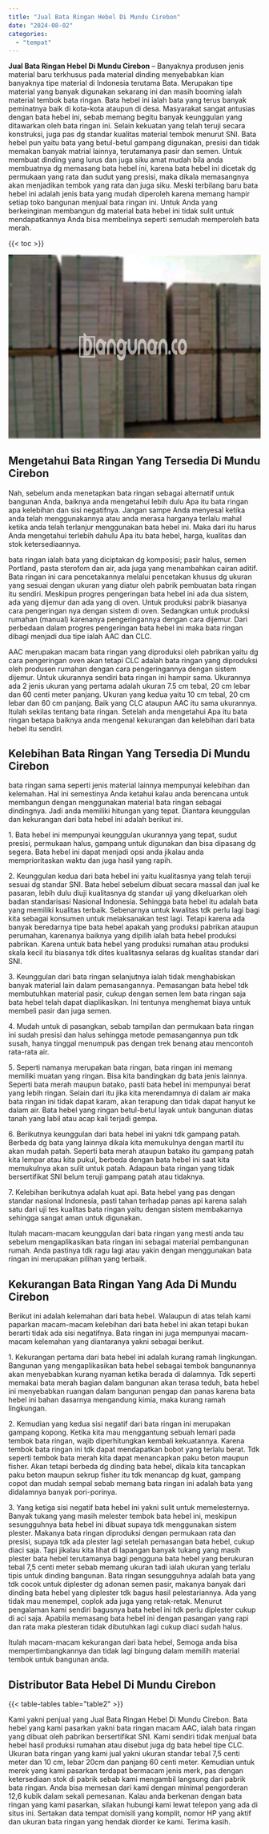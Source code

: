 ```yaml
---
title: "Jual Bata Ringan Hebel Di Mundu Cirebon"
date: "2024-08-02"
categories: 
  - "tempat"
---
```


**Jual Bata Ringan Hebel Di Mundu Cirebon** – Banyaknya produsen jenis material baru terkhusus pada material dinding menyebabkan kian banyaknya tipe material di Indonesia terutama Bata. Merupakan tipe material yang banyak digunakan sekarang ini dan masih booming ialah material tembok bata ringan. Bata hebel ini ialah bata yang terus banyak peminatnya baik di kota-kota ataupun di desa. Masyarakat sangat antusias dengan bata hebel ini, sebab memang begitu banyak keunggulan yang ditawarkan oleh bata ringan ini. Selain kekuatan yang telah teruji secara konstruksi, juga pas dg standar kualitas material tembok menurut SNI. Bata hebel pun yaitu bata yang betul-betul gampang digunakan, presisi dan tidak memakan banyak matrial lainnya, terutamanya pasir dan semen. Untuk membuat dinding yang lurus dan juga siku amat mudah bila anda membuatnya dg memasang bata hebel ini, karena bata hebel ini dicetak dg permukaan yang rata dan sudut yang presisi, maka dikala memasangnya akan menjadikan tembok yang rata dan juga siku. Meski terbilang baru bata hebel ini adalah jenis bata yang mudah diperoleh karena memang hampir setiap toko bangunan menjual bata ringan ini. Untuk Anda yang berkeinginan membangun dg material bata hebel ini tidak sulit untuk mendapatkannya Anda bisa membelinya seperti semudah memperoleh bata merah.

{{< toc >}}

![Jual Bata Ringan Hebel Di Mundu Cirebon](/images/jual-hebel-murah-21.png)

## Mengetahui Bata Ringan Yang Tersedia Di Mundu Cirebon

Nah, sebelum anda menetapkan bata ringan sebagai alternatif untuk bangunan Anda, baiknya anda mengetahui lebih dulu Apa itu bata ringan apa kelebihan dan sisi negatifnya. Jangan sampe Anda menyesal ketika anda telah menggunakannya atau anda merasa harganya terlalu mahal ketika anda telah terlanjur menggunakan bata hebel ini. Maka dari itu harus Anda mengetahui terlebih dahulu Apa itu bata hebel, harga, kualitas dan stok ketersediaannya.

bata ringan ialah bata yang diciptakan dg komposisi; pasir halus, semen Portland, pasta sterofom dan air, ada juga yang menambahkan cairan aditif. Bata ringan ini cara pencetakannya melalui pencetakan khusus dg ukuran yang sesuai dengan ukuran yang diatur oleh pabrik pembuatan bata ringan itu sendiri. Meskipun progres pengeringan bata hebel ini ada dua sistem, ada yang dijemur dan ada yang di oven. Untuk produksi pabrik biasanya cara pengeringan nya dengan sistem di oven. Sedangkan untuk produksi rumahan (manual) karenanya pengeringannya dengan cara dijemur. Dari perbedaan dalam progres pengeringan bata hebel ini maka bata ringan dibagi menjadi dua tipe ialah AAC dan CLC.

AAC merupakan macam bata ringan yang diproduksi oleh pabrikan yaitu dg cara pengeringan oven akan tetapi CLC adalah bata ringan yang diproduksi oleh produsen rumahan dengan cara pengeringannya dengan sistem dijemur. Untuk ukurannya sendiri bata ringan ini hampir sama. Ukurannya ada 2 jenis ukuran yang pertama adalah ukuran 7.5 cm tebal, 20 cm lebar dan 60 centi meter panjang. Ukuran yang kedua yaitu 10 cm tebal, 20 cm lebar dan 60 cm panjang. Baik yang CLC ataupun AAC itu sama ukurannya. Itulah sekilas tentang bata ringan. Setelah anda mengetahui Apa itu bata ringan betapa baiknya anda mengenal kekurangan dan kelebihan dari bata hebel itu sendiri.

## Kelebihan Bata Ringan Yang Tersedia Di Mundu Cirebon

bata ringan sama seperti jenis material lainnya mempunyai kelebihan dan kelemahan. Hal ini semestinya Anda ketahui kalau anda berencana untuk membangun dengan menggunakan material bata ringan sebagai dindingnya. Jadi anda memiliki hitungan yang tepat. Diantara keunggulan dan kekurangan dari bata hebel ini adalah berikut ini.

1\. Bata hebel ini mempunyai keunggulan ukurannya yang tepat, sudut presisi, permukaan halus, gampang untuk digunakan dan bisa dipasang dg segera. Bata hebel ini dapat menjadi opsi anda jikalau anda memprioritaskan waktu dan juga hasil yang rapih.

2\. Keunggulan kedua dari bata hebel ini yaitu kualitasnya yang telah teruji sesuai dg standar SNI. Bata hebel sebelum dibuat secara massal dan jual ke pasaran, lebih dulu diuji kualitasnya dg standar uji yang dikeluarkan oleh badan standarisasi Nasional Indonesia. Sehingga bata hebel itu adalah bata yang memiliki kualitas terbaik. Sebenarnya untuk kwalitas tdk perlu lagi bagi kita sebagai konsumen untuk melaksanakan test lagi. Tetapi karena ada banyak beredarnya tipe bata hebel apakah yang produksi pabrikan ataupun perumahan, karenanya baiknya yang dipilih ialah bata hebel produksi pabrikan. Karena untuk bata hebel yang produksi rumahan atau produksi skala kecil itu biasanya tdk dites kualitasnya selaras dg kualitas standar dari SNI.

3\. Keunggulan dari bata ringan selanjutnya ialah tidak menghabiskan banyak material lain dalam pemasangannya. Pemasangan bata hebel tdk membutuhkan material pasir, cukup dengan semen lem bata ringan saja bata hebel telah dapat diaplikasikan. Ini tentunya menghemat biaya untuk membeli pasir dan juga semen.

4\. Mudah untuk di pasangkan, sebab tampilan dan permukaan bata ringan ini sudah presisi dan halus sehingga metode pemasangannya pun tdk susah, hanya tinggal menumpuk pas dengan trek benang atau mencontoh rata-rata air.

5\. Seperti namanya merupakan bata ringan, bata ringan ini memang memiliki muatan yang ringan. Bisa kita bandingkan dg bata jenis lainnya. Seperti bata merah maupun batako, pasti bata hebel ini mempunyai berat yang lebih ringan. Selain dari itu jika kita merendamnya di dalam air maka bata ringan ini tidak dapat karam, akan terapung dan tidak dapat hanyut ke dalam air. Bata hebel yang ringan betul-betul layak untuk bangunan diatas tanah yang labil atau acap kali terjadi gempa.

6\. Berikutnya keunggulan dari bata hebel ini yakni tdk gampang patah. Berbeda dg bata yang lainnya dikala kita memukulnya dengan martil itu akan mudah patah. Seperti bata merah ataupun batako itu gampang patah kita lempar atau kita pukul, berbeda dengan bata hebel ini saat kita memukulnya akan sulit untuk patah. Adapaun bata ringan yang tidak bersertifikat SNI belum teruji gampang patah atau tidaknya.

7\. Kelebihan berikutnya adalah kuat api. Bata hebel yang pas dengan standar nasional Indonesia, pasti tahan terhadap panas api karena salah satu dari uji tes kualitas bata ringan yaitu dengan sistem membakarnya sehingga sangat aman untuk digunakan.

Itulah macam-macam keunggulan dari bata ringan yang mesti anda tau sebelum mengaplikasikan bata ringan ini sebagai material pembangunan rumah. Anda pastinya tdk ragu lagi atau yakin dengan menggunakan bata ringan ini merupakan pilihan yang terbaik.

## Kekurangan Bata Ringan Yang Ada Di Mundu Cirebon

Berikut ini adalah kelemahan dari bata hebel. Walaupun di atas telah kami paparkan macam-macam kelebihan dari bata hebel ini akan tetapi bukan berarti tidak ada sisi negatifnya. Bata ringan ini juga mempunyai macam-macam kelemahan yang diantaranya yakni sebagai berikut.

1\. Kekurangan pertama dari bata hebel ini adalah kurang ramah lingkungan. Bangunan yang mengaplikasikan bata hebel sebagai tembok bangunannya akan menyebabkan kurang nyaman ketika berada di dalamnya. Tdk seperti memakai bata merah bagian dalam bangunan akan terasa teduh, bata hebel ini menyebabkan ruangan dalam bangunan pengap dan panas karena bata hebel ini bahan dasarnya mengandung kimia, maka kurang ramah lingkungan.

2\. Kemudian yang kedua sisi negatif dari bata ringan ini merupakan gampang kopong. Ketika kita mau menggantung sebuah lemari pada tembok bata ringan, wajib diperhitungkan kembali kekuatannya. Karena tembok bata ringan ini tdk dapat mendapatkan bobot yang terlalu berat. Tdk seperti tembok bata merah kita dapat menancapkan paku beton maupun fisher. Akan tetapi berbeda dg dinding bata hebel, dikala kita tancapkan paku beton maupun sekrup fisher itu tdk menancap dg kuat, gampang copot dan mudah sempal sebab memang bata ringan ini adalah bata yang didalamnya banyak pori-porinya.

3\. Yang ketiga sisi negatif bata hebel ini yakni sulit untuk memelesternya. Banyak tukang yang masih melester tembok bata hebel ini, meskipun sesungguhnya bata hebel ini dibuat supaya tdk menggunakan sistem plester. Makanya bata ringan diproduksi dengan permukaan rata dan presisi, supaya tdk ada plester lagi setelah pemasangan bata hebel, cukup diaci saja. Tapi jikalau kita lihat di lapangan banyak tukang yang masih plester bata hebel terutamanya bagi pengguna bata hebel yang berukuran tebal 7,5 centi meter sebab memang ukuran tadi ialah ukuran yang terlalu tipis untuk dinding bangunan. Bata ringan sesungguhnya adalah bata yang tdk cocok untuk diplester dg adonan semen pasir, makanya banyak dari dinding bata hebel yang diplester tdk bagus hasil pelestariannya. Ada yang tidak mau menempel, coplok ada juga yang retak-retak. Menurut pengalaman kami sendiri bagusnya bata hebel ini tdk perlu diplester cukup di aci saja. Apabila memasang bata hebel ini dengan pasangan yang rapi dan rata maka plesteran tidak dibutuhkan lagi cukup diaci sudah halus.

Itulah macam-macam kekurangan dari bata hebel, Semoga anda bisa mempertimbangkannya dan tidak lagi bingung dalam memilih material tembok untuk bangunan anda.

## Distributor Bata Hebel Di Mundu Cirebon

{{< table-tables table="table2" >}}

Kami yakni penjual yang Jual Bata Ringan Hebel Di Mundu Cirebon. Bata hebel yang kami pasarkan yakni bata ringan macam AAC, ialah bata ringan yang dibuat oleh pabrikan bersertifikat SNI. Kami sendiri tidak menjual bata hebel hasil produksi rumahan atau disebut juga dg bata hebel tipe CLC. Ukuran bata ringan yang kami jual yakni ukuran standar tebal 7,5 centi meter dan 10 cm, lebar 20cm dan panjang 60 centi meter. Kemudian untuk merek yang kami pasarkan terdapat bermacam jenis merk, pas dengan ketersediaan stok di pabrik sebab kami mengambil langsung dari pabrik bata ringan. Anda bisa memesan dari kami dengan minimal pengorderan 12,6 kubik dalam sekali pemesanan. Kalau anda berkenan dengan bata ringan yang kami pasarkan, silakan hubungi kami lewat telepon yang ada di situs ini. Sertakan data tempat domisili yang komplit, nomor HP yang aktif dan ukuran bata ringan yang hendak diorder ke kami. Terima kasih.
